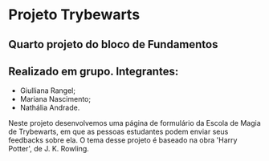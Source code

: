 # Projeto Trybewarts

## Quarto projeto do bloco de Fundamentos

## Realizado em grupo. Integrantes:
* Giulliana Rangel;
* Mariana Nascimento;
* Nathália Andrade.

Neste projeto desenvolvemos uma página de formulário da Escola de Magia de Trybewarts, em que as pessoas estudantes podem enviar seus feedbacks sobre ela. O tema desse projeto é baseado na obra 'Harry Potter', de J. K. Rowling.
